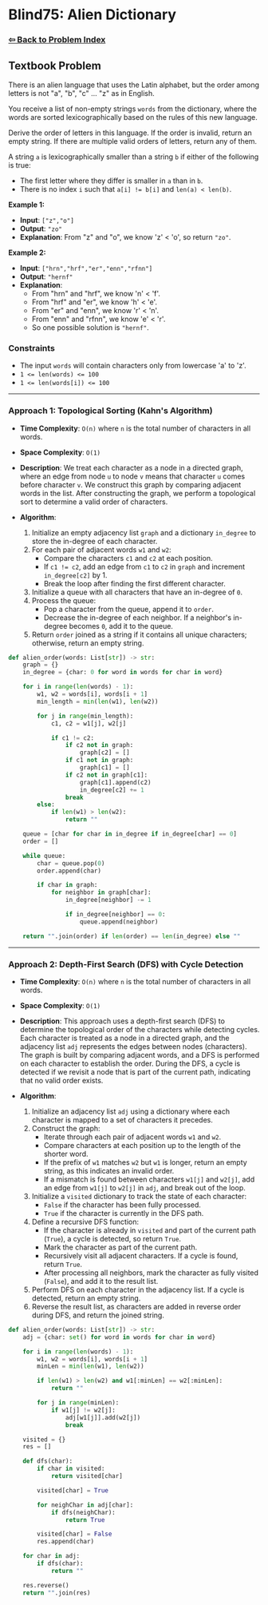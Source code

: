 # Blind75: Alien Dictionary

### [⇦ Back to Problem Index](../../index.md)

## Textbook Problem

There is an alien language that uses the Latin alphabet, but the order among letters is not "a", "b", "c" ... "z" as in English.

You receive a list of non-empty strings `words` from the dictionary, where the words are sorted lexicographically based on the rules of this new language.

Derive the order of letters in this language. If the order is invalid, return an empty string. If there are multiple valid orders of letters, return any of them.

A string `a` is lexicographically smaller than a string `b` if either of the following is true:

-   The first letter where they differ is smaller in `a` than in `b`.
-   There is no index `i` such that `a[i] != b[i]` and `len(a) < len(b)`.

**Example 1:**

-   **Input**: `["z","o"]`
-   **Output**: `"zo"`
-   **Explanation**: From "z" and "o", we know 'z' < 'o', so return `"zo"`.

**Example 2:**

-   **Input**: `["hrn","hrf","er","enn","rfnn"]`
-   **Output**: `"hernf"`
-   **Explanation**:
    -   From "hrn" and "hrf", we know 'n' < 'f'.
    -   From "hrf" and "er", we know 'h' < 'e'.
    -   From "er" and "enn", we know 'r' < 'n'.
    -   From "enn" and "rfnn", we know 'e' < 'r'.
    -   So one possible solution is `"hernf"`.

### Constraints

-   The input `words` will contain characters only from lowercase 'a' to 'z'.
-   `1 <= len(words) <= 100`
-   `1 <= len(words[i]) <= 100`

---

### Approach 1: Topological Sorting (Kahn's Algorithm)

-   **Time Complexity**: `O(n)` where `n` is the total number of characters in all words.
-   **Space Complexity**: `O(1)`
-   **Description**: We treat each character as a node in a directed graph, where an edge from node `u` to node `v` means that character `u` comes before character `v`. We construct this graph by comparing adjacent words in the list. After constructing the graph, we perform a topological sort to determine a valid order of characters.
-   **Algorithm**:

    1. Initialize an empty adjacency list `graph` and a dictionary `in_degree` to store the in-degree of each character.
    2. For each pair of adjacent words `w1` and `w2`:
        - Compare the characters `c1` and `c2` at each position.
        - If `c1 != c2`, add an edge from `c1` to `c2` in `graph` and increment `in_degree[c2]` by 1.
        - Break the loop after finding the first different character.
    3. Initialize a queue with all characters that have an in-degree of `0`.
    4. Process the queue:
        - Pop a character from the queue, append it to `order`.
        - Decrease the in-degree of each neighbor. If a neighbor's in-degree becomes `0`, add it to the queue.
    5. Return `order` joined as a string if it contains all unique characters; otherwise, return an empty string.

```python
def alien_order(words: List[str]) -> str:
    graph = {}
    in_degree = {char: 0 for word in words for char in word}

    for i in range(len(words) - 1):
        w1, w2 = words[i], words[i + 1]
        min_length = min(len(w1), len(w2))

        for j in range(min_length):
            c1, c2 = w1[j], w2[j]

            if c1 != c2:
                if c2 not in graph:
                    graph[c2] = []
                if c1 not in graph:
                    graph[c1] = []
                if c2 not in graph[c1]:
                    graph[c1].append(c2)
                    in_degree[c2] += 1
                break
        else:
            if len(w1) > len(w2):
                return ""

    queue = [char for char in in_degree if in_degree[char] == 0]
    order = []

    while queue:
        char = queue.pop(0)
        order.append(char)

        if char in graph:
            for neighbor in graph[char]:
                in_degree[neighbor] -= 1

                if in_degree[neighbor] == 0:
                    queue.append(neighbor)

    return "".join(order) if len(order) == len(in_degree) else ""
```

---

### Approach 2: Depth-First Search (DFS) with Cycle Detection

-   **Time Complexity**: `O(n)` where `n` is the total number of characters in all words.
-   **Space Complexity**: `O(1)`
-   **Description**: This approach uses a depth-first search (DFS) to determine the topological order of the characters while detecting cycles. Each character is treated as a node in a directed graph, and the adjacency list `adj` represents the edges between nodes (characters). The graph is built by comparing adjacent words, and a DFS is performed on each character to establish the order. During the DFS, a cycle is detected if we revisit a node that is part of the current path, indicating that no valid order exists.

-   **Algorithm**:

    1. Initialize an adjacency list `adj` using a dictionary where each character is mapped to a set of characters it precedes.
    2. Construct the graph:
        - Iterate through each pair of adjacent words `w1` and `w2`.
        - Compare characters at each position up to the length of the shorter word.
        - If the prefix of `w1` matches `w2` but `w1` is longer, return an empty string, as this indicates an invalid order.
        - If a mismatch is found between characters `w1[j]` and `w2[j]`, add an edge from `w1[j]` to `w2[j]` in `adj`, and break out of the loop.
    3. Initialize a `visited` dictionary to track the state of each character:
        - `False` if the character has been fully processed.
        - `True` if the character is currently in the DFS path.
    4. Define a recursive DFS function:
        - If the character is already in `visited` and part of the current path (`True`), a cycle is detected, so return `True`.
        - Mark the character as part of the current path.
        - Recursively visit all adjacent characters. If a cycle is found, return `True`.
        - After processing all neighbors, mark the character as fully visited (`False`), and add it to the result list.
    5. Perform DFS on each character in the adjacency list. If a cycle is detected, return an empty string.
    6. Reverse the result list, as characters are added in reverse order during DFS, and return the joined string.

```python
def alien_order(words: List[str]) -> str:
    adj = {char: set() for word in words for char in word}

    for i in range(len(words) - 1):
        w1, w2 = words[i], words[i + 1]
        minLen = min(len(w1), len(w2))

        if len(w1) > len(w2) and w1[:minLen] == w2[:minLen]:
            return ""

        for j in range(minLen):
            if w1[j] != w2[j]:
                adj[w1[j]].add(w2[j])
                break

    visited = {}
    res = []

    def dfs(char):
        if char in visited:
            return visited[char]

        visited[char] = True

        for neighChar in adj[char]:
            if dfs(neighChar):
                return True

        visited[char] = False
        res.append(char)

    for char in adj:
        if dfs(char):
            return ""

    res.reverse()
    return "".join(res)
```
